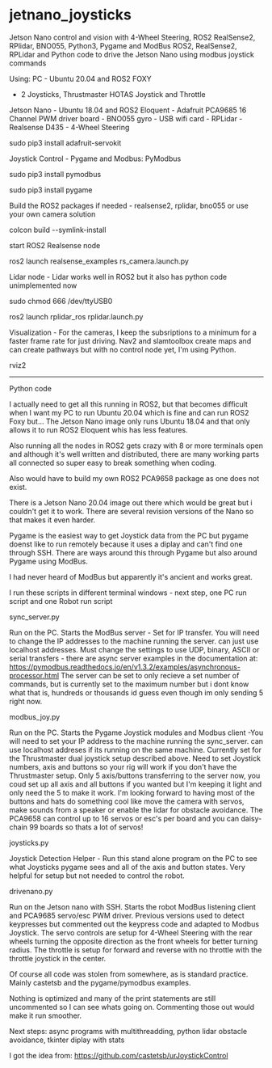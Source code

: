 # jetnano_joysticks
Jetson Nano control and vision with 4-Wheel Steering, ROS2 RealSense2, RPlidar, BNO055, Python3, Pygame and ModBus
ROS2, RealSense2, RPLidar and Python code to drive the Jetson Nano using modbus joystick commands

Using:
PC - Ubuntu 20.04 and ROS2 FOXY
   - 2 Joysticks, Thrustmaster HOTAS Joystick and Throttle


Jetson Nano - Ubuntu 18.04 and ROS2 Eloquent
            - Adafruit PCA9685 16 Channel PWM driver board
            - BNO055 gyro
            - USB wifi card
            - RPLidar
            - Realsense D435
            - 4-Wheel Steering

sudo pip3 install adafruit-servokit



Joystick Control - Pygame and Modbus: PyModbus

sudo pip3 install pymodbus

sudo pip3 install pygame

Build the ROS2 packages if needed - realsense2, rplidar, bno055 or use your own camera solution

colcon build --symlink-install

start ROS2 Realsense node

ros2 launch realsense_examples rs_camera.launch.py


Lidar node - Lidar works well in ROS2 but it also has python code unimplemented now

sudo chmod 666 /dev/ttyUSB0

ros2 launch rplidar_ros rplidar.launch.py



Visualization - For the cameras, I keep the subsriptions to a minimum for a faster frame rate for just driving. Nav2 and slamtoolbox create maps and can create pathways but with no control node yet, I'm using Python.

rviz2


*********************************
Python code

I actually need to get all this running in ROS2, but that becomes difficult when I want my PC to run Ubuntu 20.04 which is fine and can run ROS2 Foxy but... The Jetson Nano image only runs Ubuntu 18.04 and that only allows it to run ROS2 Eloquent whis has less features.

Also running all the nodes in ROS2 gets crazy with 8 or more terminals open and although it's well written and distributed, there are many working parts all connected so super easy to break something when coding.

Also would have to build my own ROS2 PCA9658 package as one does not exist. 

There is a Jetson Nano 20.04 image out there which would be great but i couldn't get it to work. There are several revision versions of the Nano so that makes it even harder.


Pygame is the easiest way to get Joystick data from the PC but pygame doenst like to run remotely because it uses a diplay and can't find one through SSH. There are ways around this through Pygame but also around Pygame using ModBus.

I had never heard of ModBus but apparently it's ancient and works great.


I run these scripts in different terminal windows - next step, one PC run script and one Robot run script

sync_server.py

Run on the PC. Starts the ModBus server - Set for IP transfer. You will need to change the IP addresses to the machine running the server. can just use localhost addresses. Must change the settings to use UDP, binary, ASCII or serial transfers - there are async server examples in the documentation at:
https://pymodbus.readthedocs.io/en/v1.3.2/examples/asynchronous-processor.html
The server can be set to only recieve a set number of commands, but is currently set to the maximum number but i dont know what that is, hundreds or thousands id guess even though im only sending 5 right now.


modbus_joy.py

Run on the PC. Starts the Pygame Joystick modules and Modbus client -You will need to set your IP address to the machine running the sync_server. can use localhost addreses if its running on the same machine. Currently set for the Thrustmaster dual joystick setup described above.  Need to set Joystick numbers, axis and buttons so your rig will work if you don't have the Thrustmaster setup. Only 5 axis/buttons transferring to the server now, you coud set up all axis and all buttons if you wanted but I'm keeping it light and only need the 5 to make it work. I'm looking forward to having most of the buttons and hats do something cool like move the camera with servos, make sounds from a speaker or enable the lidar for obstacle avoidance. The PCA9658 can control up to 16 servos or esc's per board and you can daisy-chain 99 boards so thats a lot of servos!


joysticks.py

Joystick Detection Helper - Run this stand alone program on the PC to see what Joysticks pygame sees and all of the axis and button states. Very helpful for setup but not needed to control the robot.


drivenano.py

Run on the Jetson nano with SSH. Starts the robot ModBus listening client and PCA9685 servo/esc PWM driver.
Previous versions used to detect keypresses but commented out the keypress code and adapted to Modbus Joystick. The servo controls are setup for 4-Wheel Steering with the rear wheels turning the opposite direction as the front wheels for better turning radius. The throttle is setup for forward and reverse with no throttle with the throttle joystick in the center.

Of course all code was stolen from somewhere, as is standard practice. Mainly castetsb and the pygame/pymodbus examples.

Nothing is optimized and many of the print statements are still uncommented so I can see whats going on. Commenting those out would make it run smoother.

Next steps: async programs with multithreadding, python lidar obstacle avoidance, tkinter diplay with stats


I got the idea from: https://github.com/castetsb/urJoystickControl







